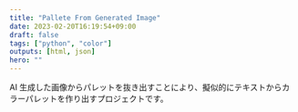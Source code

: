 ```yaml
---
title: "Pallete From Generated Image"
date: 2023-02-20T16:19:54+09:00
draft: false
tags: ["python", "color"]
outputs: [html, json]
hero: ""
---
```


AI 生成した画像からパレットを抜き出すことにより、擬似的にテキストからカラーパレットを作り出すプロジェクトです。
